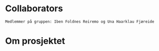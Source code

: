 # Collaborators 
    Medlemmer på gruppen: Iben Foldnes Reiremo og Una Haarklau Fjæreide

# Om prosjektet